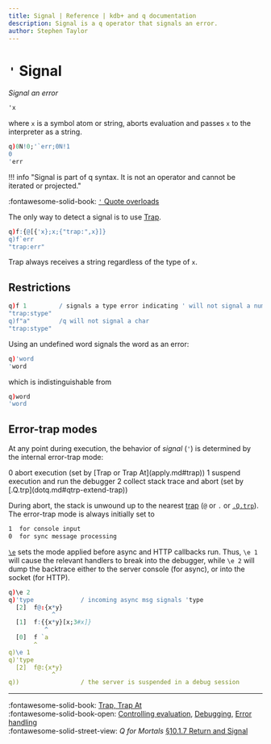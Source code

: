 ```yaml
---
title: Signal | Reference | kdb+ and q documentation
description: Signal is a q operator that signals an error. 
author: Stephen Taylor
---
```

# `'` Signal




_Signal an error_

```txt
'x
```

where `x` is a symbol atom or string, aborts evaluation and passes `x` to the interpreter as a string.

```q
q)0N!0;'`err;0N!1
0
'err
```

!!! info "Signal is part of q syntax. It is not an operator and cannot be iterated or projected."

:fontawesome-solid-book:
[`'` Quote overloads](overloads.md#quote)

The only way to detect a signal is to use [Trap](apply.md#trap).

```q
q)f:{@[{'x};x;{"trap:",x}]}
q)f`err
"trap:err"
```

Trap always receives a string regardless of the type of `x`.


## Restrictions

```q
q)f 1         / signals a type error indicating ' will not signal a number
"trap:stype"
q)f"a"        /q will not signal a char
"trap:stype"
```

Using an undefined word signals the word as an error:

```q
q)'word
'word
```

which is indistinguishable from

```q
q)word
'word
```


## Error-trap modes

At any point during execution, the behavior of _signal_ (`'`) is determined by the internal error-trap mode:

<div markdown="1" class="typewriter">
0   abort execution (set by [Trap or Trap At](apply.md#trap)) 
1   suspend execution and run the debugger
2   collect stack trace and abort (set by [.Q.trp](dotq.md#qtrp-extend-trap))
</div>

During abort, the stack is unwound up to the nearest [trap](apply.md#trap) (`@` or `.` or [`.Q.trp`](dotq.md#qtrp-extend-trap)). The error-trap mode is always initially set to 

```txt
1  for console input
0  for sync message processing
```

[`\e`](../basics/syscmds.md#e-error-trap-clients) sets the mode applied before async and HTTP callbacks run. Thus, `\e 1` will cause the relevant handlers to break into the debugger, while `\e 2` will dump the backtrace either to the server console (for async), or into the socket (for HTTP).
```q
q)\e 2
q)'type             / incoming async msg signals 'type
  [2]  f@:{x*y}
            ^
  [1]  f:{{x*y}[x;3#x]}
          ^
  [0]  f `a
       ^
q)\e 1
q)'type             
  [2]  f@:{x*y}
            ^
q))                 / the server is suspended in a debug session
```


----
:fontawesome-solid-book:
[Trap, Trap At](apply.md#trap) 
<br>
:fontawesome-solid-book-open:
[Controlling evaluation](../basics/control.md),
[Debugging](../basics/debug.md),
[Error handling](../basics/errors.md)
<br>
:fontawesome-solid-street-view:
_Q for Mortals_
[§10.1.7 Return and Signal](/q4m3/10_Execution_Control/#1017-return-and-signal)
